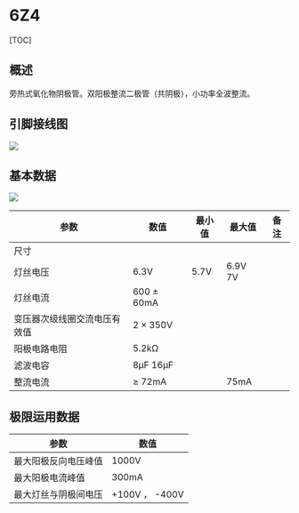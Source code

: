 # 6Z4

[TOC]

## 概述

旁热式氧化物阴极管。双阳极整流二极管（共阴极），小功率全波整流。

## 引脚接线图

![](../../../../../Image/tube/6/6Z4_1.png)

## 基本数据

![](../../../../../Image/tube/6/6Z4_2.png)

| 参数           | 数值          | 最小值       | 最大值       | 备注      |
|----------------|---------------|---------------|---------------|---------------|
| 尺寸		 |     |     |     |     |
| 灯丝电压   | 6.3V          | 5.7V   | 6.9V 7V  |           |
| 灯丝电流   | 600 ± 60mA |           |           |           |
| 变压器次级线圈交流电压有效值 | 2 × 350V   |           |       |           |
| 阳极电路电阻 | 5.2kΩ |     |     |      |
| 滤波电容 | 8μF  16μF |          |          |          |
| 整流电流 | ≥ 72mA    |        | 75mA |         |

## 极限运用数据

| 参数                 | 数值           |
| -------------------- | -------------- |
| 最大阳极反向电压峰值 | 1000V          |
| 最大阳极电流峰值     | 300mA          |
| 最大灯丝与阴极间电压 | +100V ， -400V |